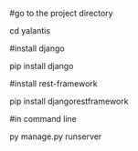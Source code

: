 #go to the project directory

cd yalantis

#install django

pip install django

#install rest-framework

pip install djangorestframework

#in command line 

py manage.py runserver

